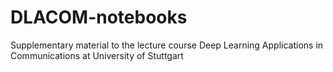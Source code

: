 # DLACOM-notebooks
Supplementary material to the lecture course Deep Learning Applications in Communications at University of Stuttgart
